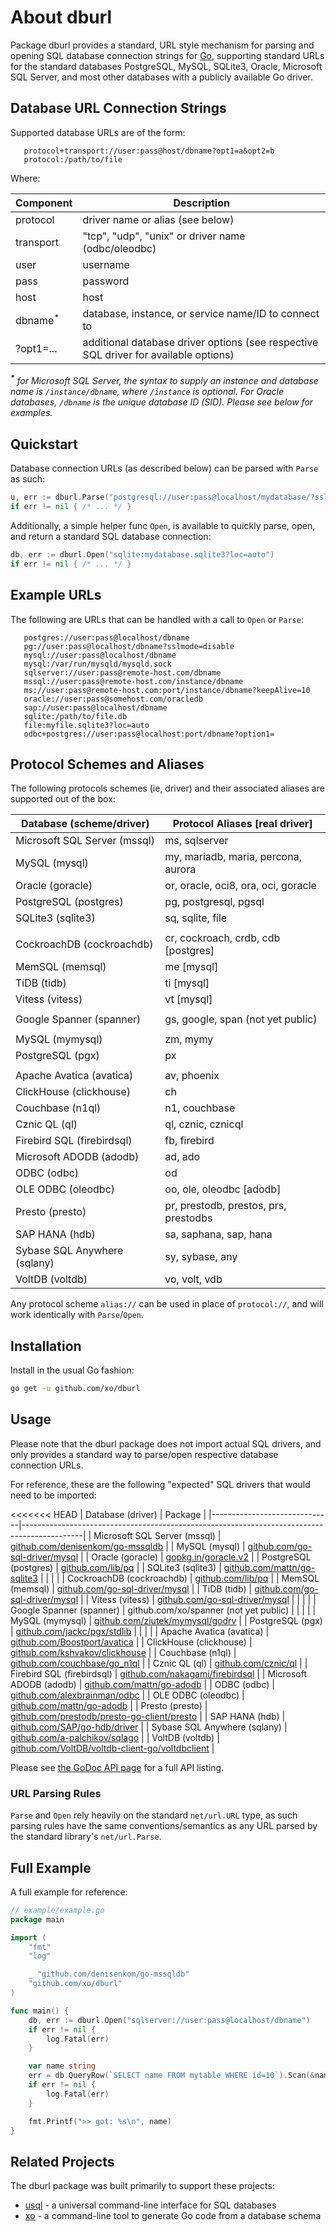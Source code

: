 # About dburl

Package dburl provides a standard, URL style mechanism for parsing and
opening SQL database connection strings for [Go](https://golang.org/project),
supporting standard URLs for the standard databases PostgreSQL, MySQL, SQLite3,
Oracle, Microsoft SQL Server, and most other databases with a publicly
available Go driver.

## Database URL Connection Strings

Supported database URLs are of the form:

```
   protocol+transport://user:pass@host/dbname?opt1=a&opt2=b
   protocol:/path/to/file
```

Where:

| Component          | Description                                                                          |
|--------------------|--------------------------------------------------------------------------------------|
| protocol           | driver name or alias (see below)                                                     |
| transport          | "tcp", "udp", "unix" or driver name (odbc/oleodbc)                                   |
| user               | username                                                                             |
| pass               | password                                                                             |
| host               | host                                                                                 |
| dbname<sup>*</sup> | database, instance, or service name/ID to connect to                                 |
| ?opt1=...          | additional database driver options (see respective SQL driver for available options) |

<i><sup><b>*</b></sup> for Microsoft SQL Server, the syntax to supply an
instance and database name is `/instance/dbname`, where `/instance` is
optional. For Oracle databases, `/dbname` is the unique database ID (SID).
Please see below for examples.</i>

## Quickstart

Database connection URLs (as described below) can be parsed with `Parse` as such:

```go
u, err := dburl.Parse("postgresql://user:pass@localhost/mydatabase/?sslmode=disable")
if err != nil { /* ... */ }
```

Additionally, a simple helper func `Open`, is available to quickly parse, open,
and return a standard SQL database connection:

```go
db, err := dburl.Open("sqlite:mydatabase.sqlite3?loc=auto")
if err != nil { /* ... */ }
```

## Example URLs ##

 The following are URLs that can be handled with a call to `Open` or `Parse`:

```
   postgres://user:pass@localhost/dbname
   pg://user:pass@localhost/dbname?sslmode=disable
   mysql://user:pass@localhost/dbname
   mysql:/var/run/mysqld/mysqld.sock
   sqlserver://user:pass@remote-host.com/dbname
   mssql://user:pass@remote-host.com/instance/dbname
   ms://user:pass@remote-host.com:port/instance/dbname?keepAlive=10
   oracle://user:pass@somehost.com/oracledb
   sap://user:pass@localhost/dbname
   sqlite:/path/to/file.db
   file:myfile.sqlite3?loc=auto
   odbc+postgres://user:pass@localhost:port/dbname?option1=
```

## Protocol Schemes and Aliases

The following protocols schemes (ie, driver) and their associated aliases are
supported out of the box:

| Database (scheme/driver)     | Protocol Aliases [real driver]        |
|------------------------------|---------------------------------------|
| Microsoft SQL Server (mssql) | ms, sqlserver                         |
| MySQL (mysql)                | my, mariadb, maria, percona, aurora   |
| Oracle (goracle)             | or, oracle, oci8, ora, oci, goracle   |
| PostgreSQL (postgres)        | pg, postgresql, pgsql                 |
| SQLite3 (sqlite3)            | sq, sqlite, file                      |
|                              |                                       |
| CockroachDB (cockroachdb)    | cr, cockroach, crdb, cdb [postgres]   |
| MemSQL (memsql)              | me [mysql]                            |
| TiDB (tidb)                  | ti [mysql]                            |
| Vitess (vitess)              | vt [mysql]                            |
|                              |                                       |
| Google Spanner (spanner)     | gs, google, span (not yet public)     |
|                              |                                       |
| MySQL (mymysql)              | zm, mymy                              |
| PostgreSQL (pgx)             | px                                    |
|                              |                                       |
| Apache Avatica (avatica)     | av, phoenix                           |
| ClickHouse (clickhouse)      | ch                                    |
| Couchbase (n1ql)             | n1, couchbase                         |
| Cznic QL (ql)                | ql, cznic, cznicql                    |
| Firebird SQL (firebirdsql)   | fb, firebird                          |
| Microsoft ADODB (adodb)      | ad, ado                               |
| ODBC (odbc)                  | od                                    |
| OLE ODBC (oleodbc)           | oo, ole, oleodbc [adodb]              |
| Presto (presto)              | pr, prestodb, prestos, prs, prestodbs |
| SAP HANA (hdb)               | sa, saphana, sap, hana                |
| Sybase SQL Anywhere (sqlany) | sy, sybase, any                       |
| VoltDB (voltdb)              | vo, volt, vdb                         |

Any protocol scheme `alias://` can be used in place of `protocol://`, and will work
identically with `Parse`/`Open`.

## Installation

Install in the usual Go fashion:

```sh
go get -u github.com/xo/dburl
```

## Usage

Please note that the dburl package does not import actual SQL drivers, and only
provides a standard way to parse/open respective database connection URLs.

For reference, these are the following "expected" SQL drivers that would need
to be imported:

<<<<<<< HEAD
| Database (driver)            | Package                                                                                     |
|------------------------------|---------------------------------------------------------------------------------------------|
| Microsoft SQL Server (mssql) | [github.com/denisenkom/go-mssqldb](https://github.com/denisenkom/go-mssqldb)                |
| MySQL (mysql)                | [github.com/go-sql-driver/mysql](https://github.com/go-sql-driver/mysql)                    |
| Oracle (goracle)             | [gopkg.in/goracle.v2](https://gopkg.in/goracle.v2)                                          |
| PostgreSQL (postgres)        | [github.com/lib/pq](https://github.com/lib/pq)                                              |
| SQLite3 (sqlite3)            | [github.com/mattn/go-sqlite3](https://github.com/mattn/go-sqlite3)                          |
|                              |                                                                                             |
| CockroachDB (cockroachdb)    | [github.com/lib/pq](https://github.com/lib/pq)                                              |
| MemSQL (memsql)              | [github.com/go-sql-driver/mysql](https://github.com/go-sql-driver/mysql)                    |
| TiDB (tidb)                  | [github.com/go-sql-driver/mysql](https://github.com/go-sql-driver/mysql)                    |
| Vitess (vitess)              | [github.com/go-sql-driver/mysql](https://github.com/go-sql-driver/mysql)                    |
|                              |                                                                                             |
| Google Spanner (spanner)     | github.com/xo/spanner (not yet public)                                                      |
|                              |                                                                                             |
| MySQL (mymysql)              | [github.com/ziutek/mymysql/godrv](https://github.com/ziutek/mymysql)                        |
| PostgreSQL (pgx)             | [github.com/jackc/pgx/stdlib](https://github.com/jackc/pgx)                                 |
|                              |                                                                                             |
| Apache Avatica (avatica)     | [github.com/Boostport/avatica](https://github.com/Boostport/avatica)                        |
| ClickHouse (clickhouse)      | [github.com/kshvakov/clickhouse](https://github.com/kshvakov/clickhouse)                    |
| Couchbase (n1ql)             | [github.com/couchbase/go_n1ql](https://github.com/couchbase/go_n1ql)                        |
| Cznic QL (ql)                | [github.com/cznic/ql](https://github.com/cznic/ql)                                          |
| Firebird SQL (firebirdsql)   | [github.com/nakagami/firebirdsql](https://github.com/nakagami/firebirdsql)                  |
| Microsoft ADODB (adodb)      | [github.com/mattn/go-adodb](https://github.com/mattn/go-adodb)                              |
| ODBC (odbc)                  | [github.com/alexbrainman/odbc](https://github.com/alexbrainman/odbc)                        |
| OLE ODBC (oleodbc)           | [github.com/mattn/go-adodb](https://github.com/mattn/go-adodb)                              |
| Presto (presto)              | [github.com/prestodb/presto-go-client/presto](https://github.com/prestodb/presto-go-client) |
| SAP HANA (hdb)               | [github.com/SAP/go-hdb/driver](https://github.com/SAP/go-hdb)                               |
| Sybase SQL Anywhere (sqlany) | [github.com/a-palchikov/sqlago](https://github.com/a-palchikov/sqlago)                      |
| VoltDB (voltdb)              | [github.com/VoltDB/voltdb-client-go/voltdbclient](github.com/VoltDB/voltdb-client-go])      |

Please see [the GoDoc API page](http://godoc.org/github.com/xo/dburl) for a
full API listing.

### URL Parsing Rules

`Parse` and `Open` rely heavily on the standard `net/url.URL` type, as such
parsing rules have the same conventions/semantics as any URL parsed by the
standard library's `net/url.Parse`.

## Full Example

A full example for reference:

```go
// example/example.go
package main

import (
    "fmt"
    "log"

    _ "github.com/denisenkom/go-mssqldb"
    "github.com/xo/dburl"
)

func main() {
    db, err := dburl.Open("sqlserver://user:pass@localhost/dbname")
    if err != nil {
        log.Fatal(err)
    }

    var name string
    err = db.QueryRow(`SELECT name FROM mytable WHERE id=10`).Scan(&name)
    if err != nil {
        log.Fatal(err)
    }

    fmt.Printf(">> got: %s\n", name)
}
```

## Related Projects

The dburl package was built primarily to support these projects:

* [usql](https://github.com/xo/usql) - a universal command-line interface for SQL databases
* [xo](https://github.com/xo/xo) - a command-line tool to generate Go code from a database schema
